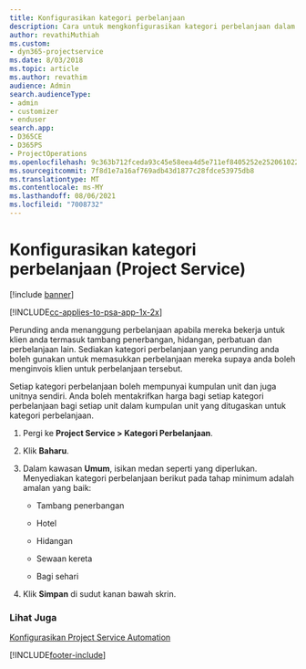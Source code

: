 ```yaml
---
title: Konfigurasikan kategori perbelanjaan
description: Cara untuk mengkonfigurasikan kategori perbelanjaan dalam Project Service
author: revathiMuthiah
ms.custom:
- dyn365-projectservice
ms.date: 8/03/2018
ms.topic: article
ms.author: revathim
audience: Admin
search.audienceType:
- admin
- customizer
- enduser
search.app:
- D365CE
- D365PS
- ProjectOperations
ms.openlocfilehash: 9c363b712fceda93c45e58eea4d5e711ef8405252e252061022590bdc506691c
ms.sourcegitcommit: 7f8d1e7a16af769adb43d1877c28fdce53975db8
ms.translationtype: MT
ms.contentlocale: ms-MY
ms.lasthandoff: 08/06/2021
ms.locfileid: "7008732"
---
```

# <a name="configure-expense-categories-project-service"></a>Konfigurasikan kategori perbelanjaan (Project Service)

[!include [banner](../includes/psa-now-project-operations.md)]

[!INCLUDE[cc-applies-to-psa-app-1x-2x](../includes/cc-applies-to-psa-app-1x-2x.md)]

Perunding anda menanggung perbelanjaan apabila mereka bekerja untuk klien anda termasuk tambang penerbangan, hidangan, perbatuan dan perbelanjaan lain. Sediakan kategori perbelanjaan yang perunding anda boleh gunakan untuk memasukkan perbelanjaan mereka supaya anda boleh menginvois klien untuk perbelanjaan tersebut.  
  
Setiap kategori perbelanjaan boleh mempunyai kumpulan unit dan juga unitnya sendiri. Anda boleh mentakrifkan harga bagi setiap kategori perbelanjaan bagi setiap unit dalam kumpulan unit yang ditugaskan untuk kategori perbelanjaan.  
  
1.  Pergi ke **Project Service > Kategori Perbelanjaan**.  
  
2.  Klik **Baharu**.  
  
3.  Dalam kawasan **Umum**, isikan medan seperti yang diperlukan. Menyediakan kategori perbelanjaan berikut pada tahap minimum adalah amalan yang baik:  
  
    -   Tambang penerbangan  
  
    -   Hotel  
  
    -   Hidangan  
  
    -   Sewaan kereta  
  
    -   Bagi sehari  
  
4.  Klik **Simpan** di sudut kanan bawah skrin.  
  
### <a name="see-also"></a>Lihat Juga  
 [Konfigurasikan Project Service Automation](../psa/configure.md)


[!INCLUDE[footer-include](../includes/footer-banner.md)]